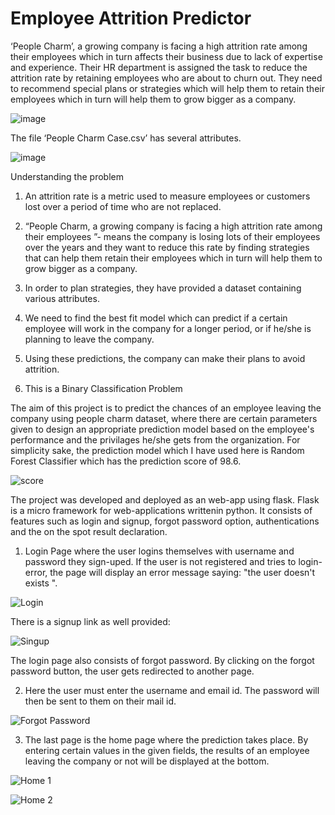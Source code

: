 # Employee Attrition Predictor

‘People Charm’, a growing company is facing a high attrition rate among their employees which in turn affects their business due to lack of expertise and experience. Their HR department is assigned the task to reduce the attrition rate by retaining employees who are about to churn out. They need to recommend special plans or strategies which will help them to retain their employees which in turn will help them to grow bigger as a company.

![image](https://user-images.githubusercontent.com/88525549/189327491-e8a02449-b822-429f-ade0-a4f4bf575419.png)

The file ‘People Charm Case.csv’ has several attributes. </b>

![image](https://user-images.githubusercontent.com/88525549/189324405-099c7e6f-c250-4529-ab6f-777f1eb30b62.png)

Understanding the problem
1. An attrition rate is a metric used to measure employees or customers lost over a period of time who are not replaced.

2. “People Charm, a growing company is facing a high attrition rate among their employees ”- means the company is losing lots of their employees over the years and they want to reduce this rate by finding strategies that can help them retain their employees which in turn will help them to grow bigger as a company.

3. In order to plan strategies, they have provided a dataset containing various attributes.

4. We need to find the best fit model which can predict if a certain employee will work in the company for a longer period, or if he/she is planning to leave the   company.

5. Using these predictions, the company can make their plans to avoid attrition.

6. This is a Binary Classification Problem

The aim of this project is to predict the chances of an employee leaving the company using people charm dataset, where there are certain parameters given to design an appropriate prediction model based on the employee's performance and the privilages he/she gets from the organization. For simplicity sake, the prediction model which I have used here is Random Forest Classifier which has the prediction score of 98.6.

![score](https://user-images.githubusercontent.com/88525549/189329087-a12216a6-2b62-4701-89e7-16bffe6f9dd4.png)

The project was  developed and deployed as an web-app using flask. Flask is a micro framework for web-applications writtenin python.
It consists of features such as login and signup, forgot password option, authentications and the on the spot result declaration. 

1. Login Page where the user logins themselves with username and password they sign-uped. If the user is not registered and tries to login-error, the page will display an error message saying: "the user doesn't exists ".

![Login](https://user-images.githubusercontent.com/88525549/189329636-45fa4a05-bdac-4bfc-b404-c8c57b9a4ebc.png)

There is a signup link as well provided:

![Singup](https://user-images.githubusercontent.com/88525549/189330438-0223e43e-0197-4849-a335-9bde9355608a.png)

The login page also consists of forgot password. By clicking on the forgot password button, the user gets redirected to another page.

2. Here the user must enter the username and email id. The password will then be sent to them on their mail id.

![Forgot Password](https://user-images.githubusercontent.com/88525549/189330693-0acb0e5e-fc5e-412b-82ab-0f3c0055be7e.png)

3. The last page is the home page where the prediction takes place. By entering certain values in the given fields, the results of an employee leaving the company or not will be displayed at the bottom. 

![Home 1](https://user-images.githubusercontent.com/88525549/189330955-0f1a1f10-904e-48e0-9a3b-0ddd83fcef4b.png)

![Home 2](https://user-images.githubusercontent.com/88525549/189330977-810fde76-6a37-4d85-b581-83db140ba791.png)



